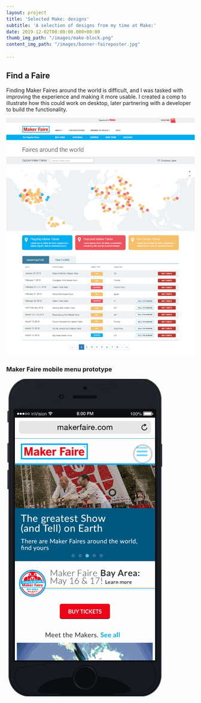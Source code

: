 ```yaml
---
layout: project
title: 'Selected Make: designs'
subtitle: 'A selection of designs from my time at Make:'
date: 2019-12-02T08:00:00.000+00:00
thumb_img_path: "/images/make-block.png"
content_img_path: "/images/banner-faireposter.jpg"

---
```

## Find a Faire

Finding Maker Faires around the world is difficult, and I was tasked with improving the experience and making it more usable. I created a comp to illustrate how this could work on desktop, later partnering with a developer to build the functionality.

![](/images/screen-makerfaire-aroundtheworld-1.png)

### Maker Faire mobile menu prototype

![](/images/proto-makerfaire-mobilemenu-1.gif)
